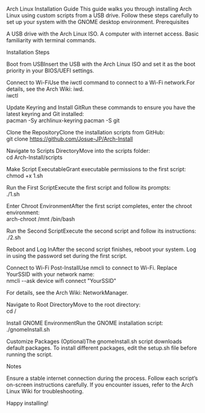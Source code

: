 Arch Linux Installation Guide
This guide walks you through installing Arch Linux using custom scripts from a USB drive. Follow these steps carefully to set up your system with the GNOME desktop environment.
Prerequisites

A USB drive with the Arch Linux ISO.
A computer with internet access.
Basic familiarity with terminal commands.

Installation Steps

Boot from USBInsert the USB with the Arch Linux ISO and set it as the boot priority in your BIOS/UEFI settings.

Connect to Wi-FiUse the iwctl command to connect to a Wi-Fi network.For details, see the Arch Wiki: iwd.  
iwctl


Update Keyring and Install GitRun these commands to ensure you have the latest keyring and Git installed:  
pacman -Sy archlinux-keyring
pacman -S git


Clone the RepositoryClone the installation scripts from GitHub:  
git clone https://github.com/Josue-JP/Arch-Install


Navigate to Scripts DirectoryMove into the scripts folder:  
cd Arch-Install/scripts


Make Script ExecutableGrant executable permissions to the first script:  
chmod +x 1.sh


Run the First ScriptExecute the first script and follow its prompts:  
./1.sh


Enter Chroot EnvironmentAfter the first script completes, enter the chroot environment:  
arch-chroot /mnt /bin/bash


Run the Second ScriptExecute the second script and follow its instructions:  
./2.sh


Reboot and Log InAfter the second script finishes, reboot your system. Log in using the password set during the first script.

Connect to Wi-Fi Post-InstallUse nmcli to connect to Wi-Fi. Replace YourSSID with your network name:  
nmcli --ask device wifi connect "YourSSID"

For details, see the Arch Wiki: NetworkManager.

Navigate to Root DirectoryMove to the root directory:  
cd /


Install GNOME EnvironmentRun the GNOME installation script:  
./gnomeInstall.sh


Customize Packages (Optional)The gnomeInstall.sh script downloads default packages. To install different packages, edit the setup.sh file before running the script.


Notes

Ensure a stable internet connection during the process.
Follow each script’s on-screen instructions carefully.
If you encounter issues, refer to the Arch Linux Wiki for troubleshooting.

Happy installing!

